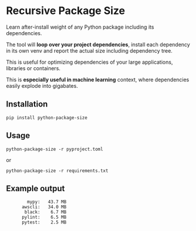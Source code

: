 # Recursive Package Size

Learn after-install weight of any Python package including its dependencies.

The tool will **loop over your project dependencies**, install each dependency in its own venv and report the actual size including dependency tree.

This is useful for optimizing dependencies of your large applications, libraries or containers.

This is **especially useful in machine learning** context, where dependencies easily explode into gigabates.

## Installation

`pip install python-package-size`

## Usage

`python-package-size -r pyproject.toml`

or

`python-package-size -r requirements.txt`

## Example output

```
        mypy:   43.7 MB
      awscli:   34.0 MB
       black:    6.7 MB
      pylint:    6.5 MB
      pytest:    2.5 MB
```
